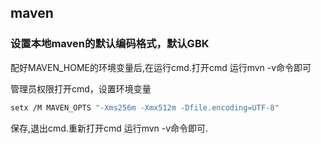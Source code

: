 ## maven

### 设置本地maven的默认编码格式，默认GBK

配好MAVEN_HOME的环境变量后,在运行cmd.打开cmd 运行mvn -v命令即可

管理员权限打开cmd，设置环境变量 

```bash
setx /M MAVEN_OPTS "-Xms256m -Xmx512m -Dfile.encoding=UTF-8"
```

保存,退出cmd.重新打开cmd 运行mvn -v命令即可.

